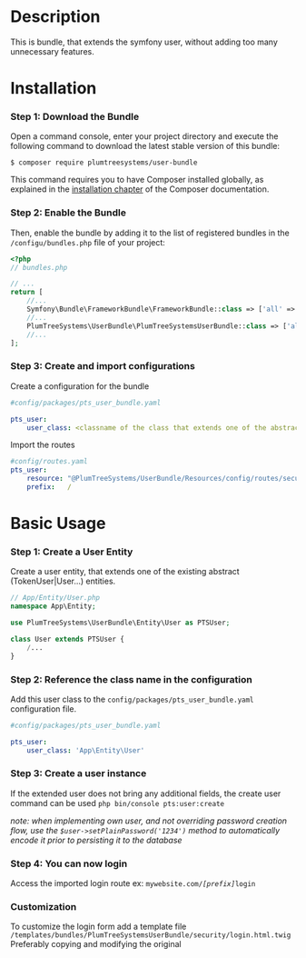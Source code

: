 Description
===========
This is bundle, that extends the symfony user, without adding too many unnecessary features.

Installation
============

### Step 1: Download the Bundle

Open a command console, enter your project directory and execute the
following command to download the latest stable version of this bundle:

```console
$ composer require plumtreesystems/user-bundle
```

This command requires you to have Composer installed globally, as explained
in the [installation chapter](https://getcomposer.org/doc/00-intro.md)
of the Composer documentation.

### Step 2: Enable the Bundle

Then, enable the bundle by adding it to the list of registered bundles
in the `/configu/bundles.php` file of your project:

```php
<?php
// bundles.php

// ...
return [
    //...
    Symfony\Bundle\FrameworkBundle\FrameworkBundle::class => ['all' => true],
    //...
    PlumTreeSystems\UserBundle\PlumTreeSystemsUserBundle::class => ['all' => true],
    //...
];
```
### Step 3: Create and import configurations
Create a configuration for the bundle

```yaml
#config/packages/pts_user_bundle.yaml

pts_user:
    user_class: <classname of the class that extends one of the abstract classes>
```

Import the routes

```yaml
#config/routes.yaml
pts_user:
    resource: "@PlumTreeSystems/UserBundle/Resources/config/routes/securityRoutes.yml"
    prefix:   /
```

Basic Usage
===========

### Step 1: Create a User Entity
Create a user entity, that extends one of the existing abstract (TokenUser|User...) entities.

```php
// App/Entity/User.php
namespace App\Entity;

use PlumTreeSystems\UserBundle\Entity\User as PTSUser;

class User extends PTSUser {
    /...
}
```
### Step 2: Reference the class name in the configuration
Add this user class to the `config/packages/pts_user_bundle.yaml` configuration file.

```yaml
#config/packages/pts_user_bundle.yaml

pts_user:
    user_class: 'App\Entity\User'
```

### Step 3: Create a user instance
If the extended user does not bring any additional fields, the create user command can be used `php bin/console pts:user:create`

*note: when implementing own user, and not overriding password creation flow, use the `$user->setPlainPassword('1234')` method to automatically encode it prior to persisting it to the database*

### Step 4: You can now login
Access the imported login route ex: `mywebsite.com/`*`[prefix]`*`login`

### Customization
To customize the login form add a template file `/templates/bundles/PlumTreeSystemsUserBundle/security/login.html.twig`
Preferably copying and modifying the original

